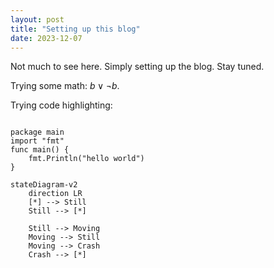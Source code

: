 ```yaml
---
layout: post
title: "Setting up this blog"
date: 2023-12-07
---
```


Not much to see here. Simply setting up the blog. Stay tuned.

Trying some math: $b \lor \neg b$.

Trying code highlighting:

<pre><code class="go">
package main
import "fmt"
func main() {
    fmt.Println("hello world")
}
</code></pre>

```mermaid
stateDiagram-v2
    direction LR
    [*] --> Still
    Still --> [*]

    Still --> Moving
    Moving --> Still
    Moving --> Crash
    Crash --> [*]
```
